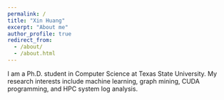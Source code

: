 ```yaml
---
permalink: /
title: "Xin Huang"
excerpt: "About me"
author_profile: true
redirect_from:
  - /about/
  - /about.html
---
```


I am a Ph.D. student in Computer Science at Texas State University.
My research interests include machine learning, graph mining, CUDA programming, and HPC system log analysis.

